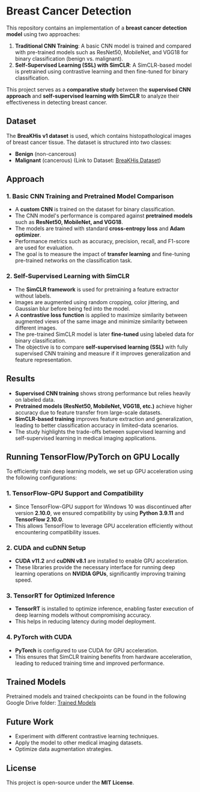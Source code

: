 # Breast Cancer Detection

This repository contains an implementation of a **breast cancer detection model** using two approaches:

1. **Traditional CNN Training**: A basic CNN model is trained and compared with pre-trained models such as ResNet50, MobileNet, and VGG18 for binary classification (benign vs. malignant).
2. **Self-Supervised Learning (SSL) with SimCLR**: A SimCLR-based model is pretrained using contrastive learning and then fine-tuned for binary classification.

This project serves as a **comparative study** between the **supervised CNN approach** and **self-supervised learning with SimCLR** to analyze their effectiveness in detecting breast cancer.

## Dataset

The **BreaKHis v1 dataset** is used, which contains histopathological images of breast cancer tissue. The dataset is structured into two classes:

- **Benign** (non-cancerous)
- **Malignant** (cancerous)
(Link to Dataset: [BreaKHis Dataset](https://web.inf.ufpr.br/vri/databases/breast-cancer-histopathological-database-breakhis/))

## Approach

### 1. Basic CNN Training and Pretrained Model Comparison
- A **custom CNN** is trained on the dataset for binary classification.
- The CNN model's performance is compared against **pretrained models** such as **ResNet50, MobileNet, and VGG18**.
- The models are trained with standard **cross-entropy loss** and **Adam optimizer**.
- Performance metrics such as accuracy, precision, recall, and F1-score are used for evaluation.
- The goal is to measure the impact of **transfer learning** and fine-tuning pre-trained networks on the classification task.

### 2. Self-Supervised Learning with SimCLR
- The **SimCLR framework** is used for pretraining a feature extractor without labels.
- Images are augmented using random cropping, color jittering, and Gaussian blur before being fed into the model.
- A **contrastive loss function** is applied to maximize similarity between augmented views of the same image and minimize similarity between different images.
- The pre-trained SimCLR model is later **fine-tuned** using labeled data for binary classification.
- The objective is to compare **self-supervised learning (SSL)** with fully supervised CNN training and measure if it improves generalization and feature representation.

## Results

- **Supervised CNN training** shows strong performance but relies heavily on labeled data.
- **Pretrained models (ResNet50, MobileNet, VGG18, etc.)** achieve higher accuracy due to feature transfer from large-scale datasets.
- **SimCLR-based training** improves feature extraction and generalization, leading to better classification accuracy in limited-data scenarios.
- The study highlights the trade-offs between supervised learning and self-supervised learning in medical imaging applications.

## Running TensorFlow/PyTorch on GPU Locally

To efficiently train deep learning models, we set up GPU acceleration using the following configurations:

### 1. TensorFlow-GPU Support and Compatibility
- Since TensorFlow-GPU support for Windows 10 was discontinued after version **2.10.0**, we ensured compatibility by using **Python 3.9.11** and **TensorFlow 2.10.0**.
- This allows TensorFlow to leverage GPU acceleration efficiently without encountering compatibility issues.

### 2. CUDA and cuDNN Setup
- **CUDA v11.2** and **cuDNN v8.1** are installed to enable GPU acceleration.
- These libraries provide the necessary interface for running deep learning operations on **NVIDIA GPUs**, significantly improving training speed.

### 3. TensorRT for Optimized Inference
- **TensorRT** is installed to optimize inference, enabling faster execution of deep learning models without compromising accuracy.
- This helps in reducing latency during model deployment.

### 4. PyTorch with CUDA
- **PyTorch** is configured to use CUDA for GPU acceleration.
- This ensures that SimCLR training benefits from hardware acceleration, leading to reduced training time and improved performance.

## Trained Models

Pretrained models and trained checkpoints can be found in the following Google Drive folder:
[Trained Models](https://drive.google.com/drive/folders/1f_Bnj2U1_SWUxfh6RAW5HQSkCn-agVeL?usp=sharing)

## Future Work

- Experiment with different contrastive learning techniques.
- Apply the model to other medical imaging datasets.
- Optimize data augmentation strategies.

## License

This project is open-source under the **MIT License**.



